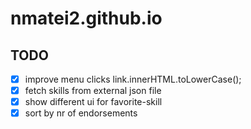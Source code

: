 # nmatei2.github.io

## TODO

- [x] improve menu clicks link.innerHTML.toLowerCase();
- [x] fetch skills from external json file
- [x] show different ui for favorite-skill
- [x] sort by nr of endorsements